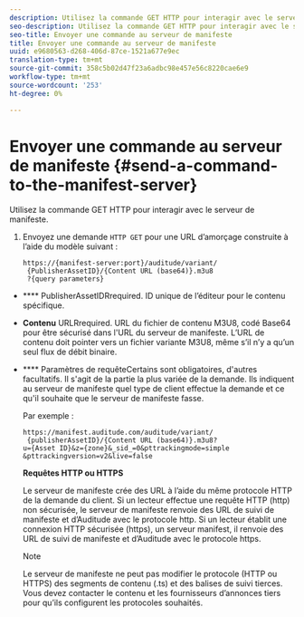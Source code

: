 ```yaml
---
description: Utilisez la commande GET HTTP pour interagir avec le serveur de manifeste.
seo-description: Utilisez la commande GET HTTP pour interagir avec le serveur de manifeste.
seo-title: Envoyer une commande au serveur de manifeste
title: Envoyer une commande au serveur de manifeste
uuid: e9680563-d268-406d-87ce-1521a677e9ec
translation-type: tm+mt
source-git-commit: 358c5b02d47f23a6adbc98e457e56c8220cae6e9
workflow-type: tm+mt
source-wordcount: '253'
ht-degree: 0%

---
```



# Envoyer une commande au serveur de manifeste {#send-a-command-to-the-manifest-server}

Utilisez la commande GET HTTP pour interagir avec le serveur de manifeste.

1. Envoyez une demande `HTTP GET` pour une URL d’amorçage construite à l’aide du modèle suivant :

   ```
   https://{manifest-server:port}/auditude/variant/
    {PublisherAssetID}/{Content URL (base64)}.m3u8
    ?{query parameters}
   ```

* **** PublisherAssetIDRrequired. ID unique de l’éditeur pour le contenu spécifique.

* **Contenu** URLRrequired. URL du fichier de contenu M3U8, codé Base64 pour être sécurisé dans l&#39;URL du serveur de manifeste. L’URL de contenu doit pointer vers un fichier variante M3U8, même s’il n’y a qu’un seul flux de débit binaire.

* **** Paramètres de requêteCertains sont obligatoires, d&#39;autres facultatifs. Il s&#39;agit de la partie la plus variée de la demande. Ils indiquent au serveur de manifeste quel type de client effectue la demande et ce qu&#39;il souhaite que le serveur de manifeste fasse.

   Par exemple :

   ```
   https://manifest.auditude.com/auditude/variant/
    {publisherAssetID}/{Content URL (base64)}.m3u8?
   u={Asset ID}&z={zone}&_sid_=0&pttrackingmode=simple
   &pttrackingversion=v2&live=false
   ```

   **Requêtes HTTP ou HTTPS**

   Le serveur de manifeste crée des URL à l’aide du même protocole HTTP de la demande du client. Si un lecteur effectue une requête HTTP (http) non sécurisée, le serveur de manifeste renvoie des URL de suivi de manifeste et d’Auditude avec le protocole http. Si un lecteur établit une connexion HTTP sécurisée (https), un serveur manifest, il renvoie des URL de suivi de manifeste et d’Auditude avec le protocole https.

   >[!NOTE]
   >
   >Le serveur de manifeste ne peut pas modifier le protocole (HTTP ou HTTPS) des segments de contenu (.ts) et des balises de suivi tierces. Vous devez contacter le contenu et les fournisseurs d’annonces tiers pour qu’ils configurent les protocoles souhaités.